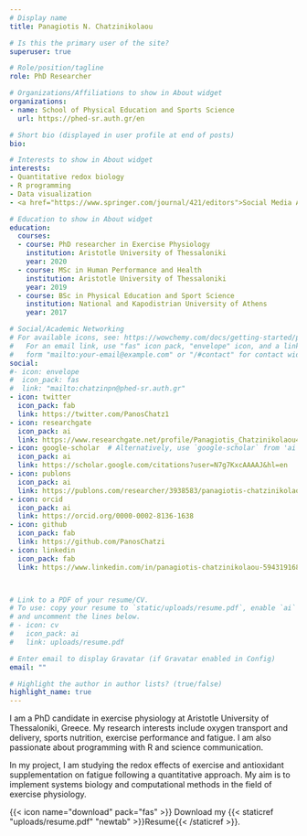 ```yaml
---
# Display name
title: Panagiotis N. Chatzinikolaou

# Is this the primary user of the site?
superuser: true

# Role/position/tagline
role: PhD Researcher

# Organizations/Affiliations to show in About widget
organizations:
- name: School of Physical Education and Sports Science
  url: https://phed-sr.auth.gr/en

# Short bio (displayed in user profile at end of posts)
bio: 

# Interests to show in About widget
interests:
- Quantitative redox biology
- R programming
- Data visualization
- <a href="https://www.springer.com/journal/421/editors">Social Media Ambassador of the European Journal of Applied Physiology (Springer - Nature)</a>

# Education to show in About widget
education:
  courses:
  - course: PhD researcher in Exercise Physiology
    institution: Aristotle University of Thessaloniki
    year: 2020
  - course: MSc in Human Performance and Health
    institution: Aristotle University of Thessaloniki
    year: 2019
  - course: BSc in Physical Education and Sport Science
    institution: National and Kapodistrian University of Athens
    year: 2017

# Social/Academic Networking
# For available icons, see: https://wowchemy.com/docs/getting-started/page-builder/#icons
#   For an email link, use "fas" icon pack, "envelope" icon, and a link in the
#   form "mailto:your-email@example.com" or "/#contact" for contact widget.
social:
#- icon: envelope
#  icon_pack: fas
#  link: "mailto:chatzinpn@phed-sr.auth.gr"
- icon: twitter
  icon_pack: fab
  link: https://twitter.com/PanosChatz1
- icon: researchgate
  icon_pack: ai
  link: https://www.researchgate.net/profile/Panagiotis_Chatzinikolaou4
- icon: google-scholar  # Alternatively, use `google-scholar` from 'ai' or 'graduation-cap' icon from `fas` icon pack
  icon_pack: ai
  link: https://scholar.google.com/citations?user=N7g7KxcAAAAJ&hl=en  
- icon: publons
  icon_pack: ai
  link: https://publons.com/researcher/3938583/panagiotis-chatzinikolaou/
- icon: orcid
  icon_pack: ai
  link: https://orcid.org/0000-0002-8136-1638
- icon: github
  icon_pack: fab
  link: https://github.com/PanosChatzi
- icon: linkedin
  icon_pack: fab
  link: https://www.linkedin.com/in/panagiotis-chatzinikolaou-594319168/



# Link to a PDF of your resume/CV.
# To use: copy your resume to `static/uploads/resume.pdf`, enable `ai` icons in `params.toml`, 
# and uncomment the lines below.
# - icon: cv
#   icon_pack: ai
#   link: uploads/resume.pdf

# Enter email to display Gravatar (if Gravatar enabled in Config)
email: ""

# Highlight the author in author lists? (true/false)
highlight_name: true
---
```


I am a PhD candidate in exercise physiology at Aristotle University of Thessaloniki, Greece. My research interests include oxygen transport and delivery, sports nutrition, exercise performance and fatigue. I am also passionate about programming with R and science communication.

In my project, I am studying the redox effects of exercise and antioxidant supplementation on fatigue following a quantitative approach. My aim is to implement systems biology and computational methods in the field of exercise physiology.

{{< icon name="download" pack="fas" >}} Download my {{< staticref "uploads/resume.pdf" "newtab" >}}Resume{{< /staticref >}}.
